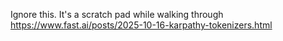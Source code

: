 Ignore this. It's a scratch pad while walking through https://www.fast.ai/posts/2025-10-16-karpathy-tokenizers.html
